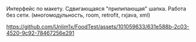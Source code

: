 Интерфейс по макету. Сдвигающаяся "прилипающая" шапка. Работа без сети. (многомодульность, room, retrofit, rxjava, xml)


https://github.com/Unlim1x/FoodTest/assets/101059633/631e588b-2c03-4520-9c92-78467256e291

